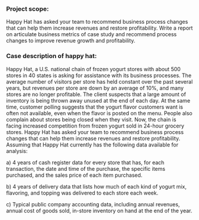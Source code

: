 ### Project scope:

Happy Hat has asked your team to recommend business process changes that can help them increase revenues and restore profitability. 
Write a report on articulate business metrics of case study and recommend process changes to improve revenue growth and profitability.

### Case description of happy hat:
Happy Hat, a U.S. national chain of frozen yogurt stores with about 500 stores in 40 states is asking for assistance with its business processes. The average number of visitors per store has held constant over the past several years, but revenues per store are down by an average of 10%, and many stores are no longer profitable. The client suspects that a large amount of inventory is being thrown away unused at the end of each day. At the same time, customer polling suggests that the yogurt flavor customers want is often not available, even when the flavor is posted on the menu. People also complain about stores being closed when they visit. Now, the chain is facing increased competition from frozen yogurt sold in 24-hour grocery stores. Happy Hat has asked your team to recommend business process changes that can help them increase revenues and restore profitability.
Assuming that Happy Hat currently has the following data available for analysis:

a)	4 years of cash register data for every store that has, for each transaction, the date and time of the purchase, the specific items purchased, and the sales price of each item purchased.

b)	4 years of delivery data that lists how much of each kind of yogurt mix, flavoring, and topping was delivered to each store each week.

c)	Typical public company accounting data, including annual revenues, annual cost of goods sold, in-store inventory on hand at the end of the year.

